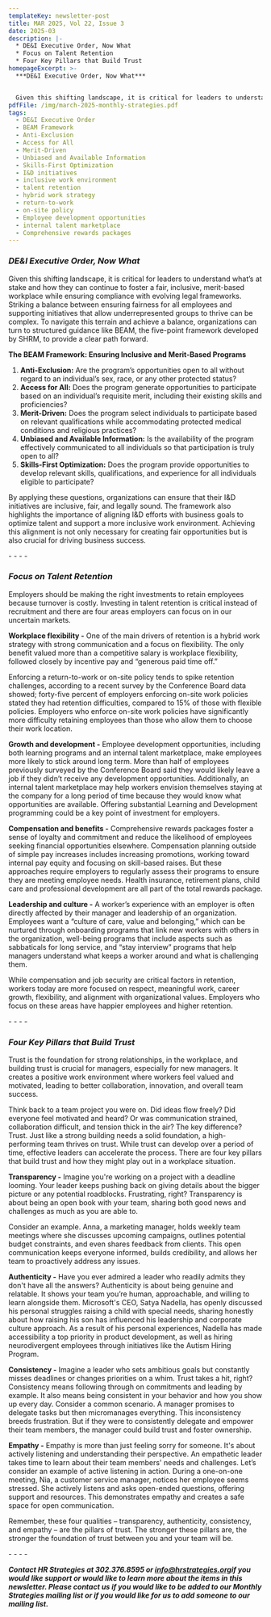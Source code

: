 ```yaml
---
templateKey: newsletter-post
title: MAR 2025, Vol 22, Issue 3
date: 2025-03
description: |-
  * DE&I Executive Order, Now What
  * Focus on Talent Retention
  * Four Key Pillars that Build Trust
homepageExcerpt: >-
  ***DE&I Executive Order, Now What***


  Given this shifting landscape, it is critical for leaders to understand what’s at stake and how they can continue to foster a fair, inclusive, merit-based workplace while ensuring compliance with evolving legal frameworks. Striking a balance between ensuring fairness for all employees and supporting initiatives that allow underrepresented groups to thrive can be complex. To navigate this terrain and achieve a balance, organizations can turn to structured guidance like BEAM, the five-point framework developed by SHRM, to provide a clear path forward.
pdfFile: /img/march-2025-monthly-strategies.pdf
tags:
  - DE&I Executive Order
  - BEAM Framework
  - Anti-Exclusion
  - Access for All
  - Merit-Driven
  - Unbiased and Available Information
  - Skills-First Optimization
  - I&D initiatives
  - inclusive work environment
  - talent retention
  - hybrid work strategy
  - return-to-work
  - on-site policy
  - Employee development opportunities
  - internal talent marketplace
  - Comprehensive rewards packages
---
```

### ***DE&I Executive Order, Now What***

Given this shifting landscape, it is critical for leaders to understand what’s at stake and how they can continue to foster a fair, inclusive, merit-based workplace while ensuring compliance with evolving legal frameworks. Striking a balance between ensuring fairness for all employees and supporting initiatives that allow underrepresented groups to thrive can be complex. To navigate this terrain and achieve a balance, organizations can turn to structured guidance like BEAM, the five-point framework developed by SHRM, to provide a clear path forward.

**The BEAM Framework: Ensuring Inclusive and Merit-Based Programs**

1. **Anti-Exclusion:** Are the program’s opportunities open to all without regard to an individual’s sex, race, or any other protected status?
2. **Access for All:** Does the program generate opportunities to participate based on an individual’s requisite merit, including their existing skills and proficiencies?
3. **Merit-Driven:** Does the program select individuals to participate based on relevant qualifications while accommodating protected medical conditions and religious practices?
4. **Unbiased and Available Information:** Is the availability of the program effectively communicated to all individuals so that participation is truly open to all?
5. **Skills-First Optimization:** Does the program provide opportunities to develop relevant skills, qualifications, and experience for all individuals eligible to participate?

By applying these questions, organizations can ensure that their I&D initiatives are inclusive, fair, and legally sound. The framework also highlights the importance of aligning I&D efforts with business goals to optimize talent and support a more inclusive work environment. Achieving this alignment is not only necessary for creating fair opportunities but is also crucial for driving business success.

\-﻿ - - -

### ***Focus on Talent Retention***

Employers should be making the right investments to retain employees because turnover is costly. Investing in talent retention is critical instead of recruitment and there are four areas employers can focus on in our uncertain markets.

**Workplace flexibility -** One of the main drivers of retention is a hybrid work strategy with strong communication and a focus on flexibility. The only benefit valued more than a competitive salary is workplace flexibility, followed closely by incentive pay and “generous paid time off.”

Enforcing a return-to-work or on-site policy tends to spike retention challenges, according to a recent survey by the Conference Board data showed; forty-five percent of employers enforcing on-site work policies stated they had retention difficulties, compared to 15% of those with flexible policies. Employers who enforce on-site work policies have significantly more difficulty retaining employees than those who allow them to choose their work location.

**Growth and development -** Employee development opportunities, including both learning programs and an internal talent marketplace, make employees more likely to stick around long term. More than half of employees previously surveyed by the Conference Board said they would likely leave a job if they didn’t receive any development opportunities. Additionally, an internal talent marketplace may help workers envision themselves staying at the company for a long period of time because they would know what opportunities are available. Offering substantial Learning and Development programming could be a key point of investment for employers.

**Compensation and benefits -** Comprehensive rewards packages foster a sense of loyalty and commitment and reduce the likelihood of employees seeking financial opportunities elsewhere. Compensation planning outside of simple pay increases includes increasing promotions, working toward internal pay equity and focusing on skill-based raises. But these approaches require employers to regularly assess their programs to ensure they are meeting employee needs. Health insurance, retirement plans, child care and professional development are all part of the total rewards package.

**Leadership and culture -** A worker’s experience with an employer is often directly affected by their manager and leadership of an organization. Employees want a “culture of care, value and belonging,” which can be nurtured through onboarding programs that link new workers with others in the organization, well-being programs that include aspects such as sabbaticals for long service, and “stay interview” programs that help managers understand what keeps a worker around and what is challenging them.

While compensation and job security are critical factors in retention, workers today are more focused on respect, meaningful work, career growth, flexibility, and alignment with organizational values. Employers who focus on these areas have happier employees and higher retention.

\-﻿ - - -

### ***Four Key Pillars that Build Trust***

Trust is the foundation for strong relationships, in the workplace, and building trust is crucial for managers, especially for new managers. It creates a positive work environment where workers feel valued and motivated, leading to better collaboration, innovation, and overall team success.

Think back to a team project you were on. Did ideas flow freely? Did everyone feel motivated and heard? Or was communication strained, collaboration difficult, and tension thick in the air? The key difference? Trust. Just like a strong building needs a solid foundation, a high-performing team thrives on trust. While trust can develop over a period of time, effective leaders can accelerate the process. There are four key pillars that build trust and how they might play out in a workplace situation.

**Transparency -** Imagine you're working on a project with a deadline looming. Your leader keeps pushing back on giving details about the bigger picture or any potential roadblocks. Frustrating, right? Transparency is about being an open book with your team, sharing both good news and challenges as much as you are able to.

Consider an example. Anna, a marketing manager, holds weekly team meetings where she discusses upcoming campaigns, outlines potential budget constraints, and even shares feedback from clients. This open communication keeps everyone informed, builds credibility, and allows her team to proactively address any issues.

**Authenticity -** Have you ever admired a leader who readily admits they don't have all the answers? Authenticity is about being genuine and relatable. It shows your team you’re human, approachable, and willing to learn alongside them. Microsoft's CEO, Satya Nadella, has openly discussed his personal struggles raising a child with special needs, sharing honestly about how raising his son has influenced his leadership and corporate culture approach. As a result of his personal experiences, Nadella has made accessibility a top priority in product development, as well as hiring neurodivergent employees through initiatives like the Autism Hiring Program.

**Consistency -** Imagine a leader who sets ambitious goals but constantly misses deadlines or changes priorities on a whim. Trust takes a hit, right? Consistency means following through on commitments and leading by example. It also means being consistent in your behavior and how you show up every day. Consider a common scenario. A manager promises to delegate tasks but then micromanages everything. This inconsistency breeds frustration. But if they were to consistently delegate and empower their team members, the manager could build trust and foster ownership.

**Empathy -** Empathy is more than just feeling sorry for someone. It's about actively listening and understanding their perspective. An empathetic leader takes time to learn about their team members' needs and challenges. Let’s consider an example of active listening in action. During a one-on-one meeting, Nia, a customer service manager, notices her employee seems stressed. She actively listens and asks open-ended questions, offering support and resources. This demonstrates empathy and creates a safe space for open communication.

Remember, these four qualities – transparency, authenticity, consistency, and empathy – are the pillars of trust. The stronger these pillars are, the stronger the foundation of trust between you and your team will be.

\-﻿ - - -

***Contact HR Strategies at 302.376.8595 or [info@hrstrategies.org](mailto:info@hrstrategies.org)if you would like support or would like to learn more about the items in this newsletter. Please contact us if you would like to be added to our Monthly Strategies mailing list or if you would like for us to add someone to our mailing list.***